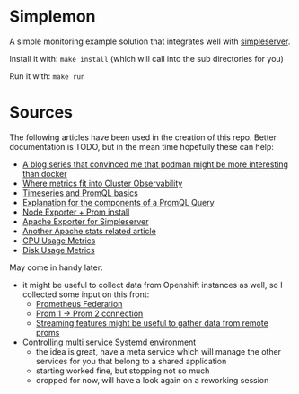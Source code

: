 # Simplemon

A simple monitoring example solution that integrates well with
[simpleserver](https://github.com/rhdojun/simpleserver).

Install it with: `make install` (which will call into the sub directories for you)

Run it with: `make run`


# Sources

The following articles have been used in the creation of this repo. Better
documentation is TODO, but in the mean time hopefully these can help:

 * [A blog series that convinced me that podman might be more interesting than docker](https://mkdev.me/en/posts/dockerless-part-3-moving-development-environment-to-containers-with-podman)
 * [Where metrics fit into Cluster Observability](https://techbeacon.com/enterprise-it/monitoring-demystified-guide-logging-tracing-metrics)
 * [Timeseries and PromQL basics](https://www.youtube.com/watch?v=hTjHuoWxsks)
 * [Explanation for the components of a PromQL Query](https://www.innoq.com/en/blog/prometheus-counters/#orderscreatedwithinthelast5minutes)
 * [Node Exporter + Prom install](https://www.linuxtechi.com/install-prometheus-monitoring-tool-centos-8-rhel-8/)
 * [Apache Exporter for Simpleserver](https://github.com/Lusitaniae/apache_exporter)
 * [Another Apache stats related article](https://www.tecmint.com/monitor-apache-web-server-load-and-page-statistics/)
 * [CPU Usage Metrics](https://www.robustperception.io/understanding-machine-cpu-usage)
 * [Disk Usage Metrics](https://devconnected.com/monitoring-disk-i-o-on-linux-with-the-node-exporter/)

May come in handy later:

 * it might be useful to collect data from Openshift instances as well, so I collected some input on this front:
    * [Prometheus Federation](https://prometheus.io/docs/prometheus/latest/federation/)
    * [Prom 1 -> Prom 2 connection](https://www.robustperception.io/accessing-data-from-prometheus-1-x-in-prometheus-2-0)
    * [Streaming features might be useful to gather data from remote proms](https://prometheus.io/blog/2019/10/10/remote-read-meets-streaming/)
 * [Controlling multi service Systemd environment](https://prometheus.io/docs/prometheus/latest/federation/)
   * the idea is great, have a meta service which will manage the other services for you that belong to a shared application
   * starting worked fine, but stopping not so much
   * dropped for now, will have a look again on a reworking session
